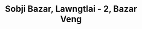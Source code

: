 ---
title: "Sobji Bazar, Lawngtlai - 2, Bazar Veng"
url: /lawngtlai/sobji-bazar-lawngtlai-2-bazar-veng/
shop: supermarket
---